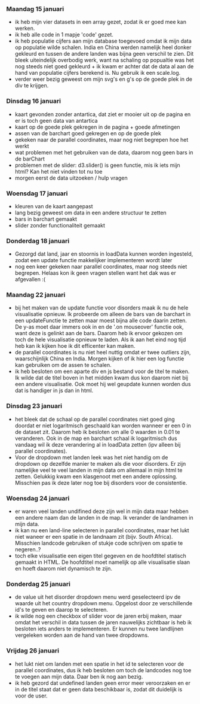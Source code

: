 ### Maandag 15 januari
- ik heb mijn vier datasets in een array gezet, zodat ik er goed mee kan werken.
- ik heb alle code in 1 mapje 'code' gezet.
- ik heb populatie cijfers aan mijn database toegevoed omdat ik mijn data op populatie
wilde schalen. India en China werden namelijk heel donker gekleurd en tussen de
andere landen was bijna geen verschil te zien. Dit bleek uiteindelijk overbodig werk,
want na schaling op popualtie was het nog steeds niet goed gekleurd + ik kwam er
achter dat de data al aan de hand van populatie cijfers berekend is. Nu gebruik ik
een scale.log.
- verder weer bezig geweest om mijn svg's en g's op de goede plek in de div te krijgen.

### Dinsdag 16 januari
- kaart gevonden zonder antartica, dat ziet er mooier uit op de pagina en er is toch
geen data van antartica
- kaart op de goede plek gekregen in de pagina + goede afmetingen
- assen van de barchart goed gekregen en op de goede plek
- gekeken naar de parallel coordinates, maar nog niet begrepen hoe het werkt
- wat problemen met het gebruiken van de data, daarom nog geen bars in de barChart
- problemen met de slider: d3.slider() is geen functie, mis ik iets mijn html? Kan
het niet vinden tot nu toe
- morgen eerst de data uitzoeken / hulp vragen

### Woensdag 17 januari
- kleuren van de kaart aangepast
- lang bezig geweest om data in een andere structuur te zetten
- bars in barchart gemaakt
- slider zonder functionaliteit gemaakt

### Donderdag 18 januari
- Gezorgd dat land, jaar en stoornis in loadData kunnen worden ingesteld, zodat
een update functie makkelijker implementeren wordt later
- nog een keer gekeken naar parallel coordinates, maar nog steeds niet begrepen.
Helaas kon ik geen vragen stellen want het dak was er afgevallen :(

### Maandag 22 januari
- bij het maken van de update functie voor disorders maak ik nu de hele visualisatie
opnieuw. Ik probeerde om alleen de bars van de barchart in een updateFunctie te zetten
maar moest bijna alle code daarin zetten. De y-as moet daar immers ook in en de
'.on mouseover' functie ook, want deze is gelinkt aan de bars. Daarom heb ik ervoor
gekozen om toch de hele visualisatie opnieuw te laden. Als ik aan het eind nog tijd
heb kan ik kijken hoe ik dit efficenter kan maken.
- de parallel coordinates is nu niet heel nuttig omdat er twee outliers zijn, waarschijnlijk
China en India. Morgen kijken of ik hier een log functie kan gebruiken om de assen
te schalen.
- ik heb besloten om een aparte div en js bestand voor de titel te maken. Ik wilde
dat de titel boven in het midden kwam dus kon daarom niet bij een andere visualisatie.
Ook moet hij wel geupdate kunnen worden dus dat is handiger in js dan in html.

### Dinsdag 23 januari
- het bleek dat de schaal op de parallel coordinates niet goed ging doordat er niet
logaritmisch geschaald kan worden wanneer er een 0 in de dataset zit. Daarom heb ik
besloten om alle 0 waarden in 0.01 te veranderen. Ook in de map en barchart schaal ik
logaritmisch dus vandaag wil ik deze verandering al in loadData zetten (ipv alleen bij
parallel coordinates).
- Voor de dropdown met landen leek was het niet handig om de dropdown op dezelfde manier
te maken als die voor disorders. Er zijn namelijke veel te veel landen in mijn data om
allemaal in  mijn html te zetten. Gelukkig kwam een klasgenoot met een andere oplossing.
Misschien pas ik deze later nog toe bij disorders voor de consistentie.

### Woensdag 24 januari
- er waren veel landen undifined deze zijn wel in mijn data maar hebben een andere
naam dan de landen in de map. Ik verander de landnamen in mijn data.
- ik kan nu een land-line selecteren in parallel coordinates, maar het lukt niet
waneer er een spatie in de landnaam zit (bijv. South Africa). Misschien landcode
gebruiken of stukje code schrijven om spatie te negeren..?
- toch elke visualisatie een eigen titel gegeven en de hoofdtitel statisch gemaakt
in HTML. De hoofdtitel moet namelijk op alle visualisatie slaan en hoeft daarom niet
dynamisch te zijn.

### Donderdag 25 januari
- de value uit het disorder dropdown menu werd geselecteerd ipv de waarde uit het
country dropdown menu. Opgelost door ze verschillende id's te geven en daarop te
selecteren.
- ik wilde nog een checkbox of slider voor de jaren erbij maken, maar omdat het verschil
in data tussen de jaren nauwelijks zichtbaar is heb ik besloten iets anders te implementeren.
Er kunnen nu twee landlijnen vergeleken worden aan de hand van twee dropdowns.

### Vrijdag 26 januari
- het lukt niet om landen met een spatie in het id te selecteren voor de parallel
coordinates, dus ik heb besloten om toch de landcodes nog toe te voegen aan mijn data.
Daar ben ik nog aan bezig.
- ik heb gezord dat undefined landen geen error meer veroorzaken en er in de titel
staat dat er geen data beschikbaar is, zodat dit duidelijk is voor de user.
